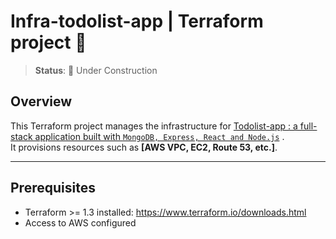 # Infra-todolist-app | Terraform project 🚧

> **Status**: 🚧 Under Construction

## Overview

This Terraform project manages the infrastructure for [Todolist-app : a full-stack application built with `MongoDB, Express, React and Node.js`](https://github.com/lrasata/todo-list-app) .  
It provisions resources such as **[AWS VPC, EC2, Route 53, etc.]**.

---

## Prerequisites

- Terraform >= 1.3 installed: https://www.terraform.io/downloads.html
- Access to AWS configured
